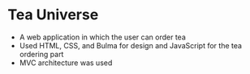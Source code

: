 # Tea Universe

* A web application in which the user can order tea
* Used HTML, CSS, and Bulma for design and JavaScript for the tea ordering part
* MVC architecture was used
